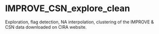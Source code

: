 # IMPROVE_CSN_explore_clean
Exploration, flag detection, NA interpolation, clustering of the IMPROVE &amp; CSN data downloaded on CIRA website.
